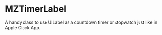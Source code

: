 MZTimerLabel
============

A handy class to use UILabel as a countdown timer or stopwatch just like in Apple Clock App.
